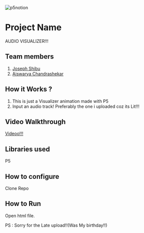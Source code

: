 

![p5notion](https://github.com/user-attachments/assets/51c7453c-b15a-4452-91fa-f42c1c9bf975)



# Project Name
AUDIO VISUALIZER!!!
## Team members
1. [Joseph Shibu](https://github.com/SharkSpidy)
2. [Aiswarya Chandrashekar](https://github.com/Techkunjan)
## How it Works ?
1. This is just a Visualizer animation made with P5
2. Input an audio track! Preferably the one i uploaded coz its Lit!!!
## Video Walkthrough
[Videoo!!!](https://drive.google.com/file/d/1N9lF9RMFw9p4rxPdNf662xSsZs5Z3TAa/view?usp=sharing)
## Libraries used
P5
## How to configure
Clone Repo
## How to Run
Open html file.

PS : Sorry for the Late upload!!(Was My birthday!!)
